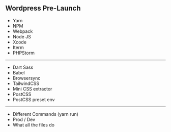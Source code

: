 ## Wordpress Pre-Launch

- Yarn
- NPM
- Webpack
- Node JS
- Xcode
- Iterm
- PHPStorm
***
- Dart Sass
- Babel
- Browsersync
- TailwindCSS
- Mini CSS extractor
- PostCSS
- PostCSS preset env
***

- Different Commands (yarn run)
- Prod / Dev
- What all the files do